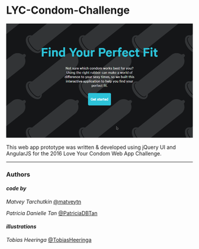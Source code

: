 # LYC-Condom-Challenge

![alt text](media/readmeScreenshot.png)

This web app prototype was written & developed using jQuery UI and AngularJS for the 2016 Love Your Condom Web App Challenge.

----------------

### Authors

#### *code by*
*Matvey Tarchutkin*
[@matveytn](https://twitter.com/matveytn)

*Patricia Danielle Tan*
[@PatriciaDBTan](https://twitter.com/PatriciaDBTan)

#### *illustrations*
*Tobias Heeringa*
[@TobiasHeeringa](https://twitter.com/TobiasHeeringa)